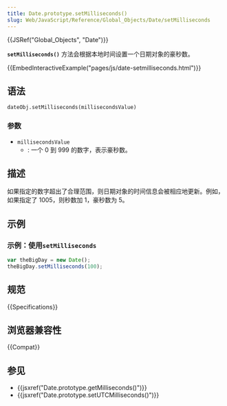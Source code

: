 ```yaml
---
title: Date.prototype.setMilliseconds()
slug: Web/JavaScript/Reference/Global_Objects/Date/setMilliseconds
---
```


{{JSRef("Global_Objects", "Date")}}

**`setMilliseconds()`** 方法会根据本地时间设置一个日期对象的豪秒数。

{{EmbedInteractiveExample("pages/js/date-setmilliseconds.html")}}

## 语法

```plain
dateObj.setMilliseconds(millisecondsValue)
```

### 参数

- `millisecondsValue`
  - : 一个 0 到 999 的数字，表示豪秒数。

## 描述

如果指定的数字超出了合理范围，则日期对象的时间信息会被相应地更新。例如，如果指定了 1005，则秒数加 1，豪秒数为 5。

## 示例

### 示例：使用`setMilliseconds`

```js
var theBigDay = new Date();
theBigDay.setMilliseconds(100);
```

## 规范

{{Specifications}}

## 浏览器兼容性

{{Compat}}

## 参见

- {{jsxref("Date.prototype.getMilliseconds()")}}
- {{jsxref("Date.prototype.setUTCMilliseconds()")}}
